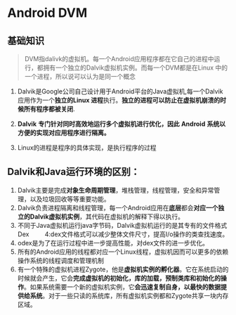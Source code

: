 # Android DVM

## 基础知识

>  DVM指dalivk的虚拟机。每一个Android应用程序都在它自己的进程中运行，都拥有一个独立的Dalvik虚拟机实例。而每一个DVM都是在Linux 中的一个进程，所以说可以认为是同一个概念

1. Dalvik是Google公司自己设计用于Android平台的Java虚拟机,每一个Dalvik应用作为一个**独立的Linux 进程**执行。**独立的进程可以防止在虚拟机崩溃的时候所有程序都被关闭**.

2. **Dalvik** **专门针对同时高效地运行多个虚拟机进行优化，因此** **Android** **系统以方便的实现对应用程序进行隔离。**
3. Linux的进程是程序的具体实现，是执行程序的过程

## Dalvik和Java运行环境的区别：

1. Dalvik主要是完成**对象生命周期管理**，堆栈管理，线程管理，安全和异常管理，以及垃圾回收等等重要功能。
2. Dalvik负责进程隔离和线程管理，每一个Android应用在**底层**都会**对应一个独立的Dalvik虚拟机实例**，其代码在虚拟机的解释下得以执行。
3. 不同于Java虚拟机运行java字节码，Dalvik虚拟机运行的是其专有的文件格式Dex 　　	4:dex文件格式可以减少整体文件尺寸，提高I/o操作的类查找速度。
4. odex是为了在运行过程中进一步提高性能，对dex文件的进一步优化。
5. 所有的Android应用的线程都对应一个Linux线程，虚拟机因而可以更多的依赖操作系统的线程调度和管理机制
6. 有一个特殊的虚拟机进程Zygote，他是**虚拟机实例的孵化器**。它在系统启动的时候就会产生，它会**完成虚拟机的初始化，库的加载，预制类库和初始化的操作**。如果系统需要一个新的虚拟机实例，它**会迅速复制自身，以最快的数据提供给系统**。对于一些只读的系统库，所有虚拟机实例都和Zygote共享一块内存区域。